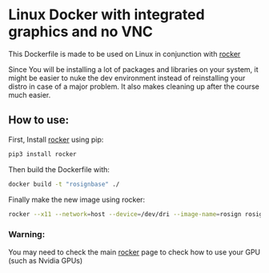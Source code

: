 # Linux Docker with integrated graphics and no VNC

This Dockerfile is made to be used on Linux in conjunction with [rocker](https://github.com/osrf/rocker)

Since You will be installing a lot of packages and libraries on your system, it might be easier to nuke the dev environment instead of reinstalling your distro in case of a major problem. It also makes cleaning up after the course much easier.

## How to use:

First, Install [rocker](https://github.com/osrf/rocker) using pip:
```bash
pip3 install rocker
```

Then build the Dockerfile with:
```bash
docker build -t "rosignbase" ./
```

Finally make the new image using rocker:
```bash
rocker --x11 --network=host --device=/dev/dri --image-name=rosign rosignbase
```

### Warning:
You may need to check the main [rocker](https://github.com/osrf/rocker) page to check how to use your GPU (such as Nvidia GPUs)

